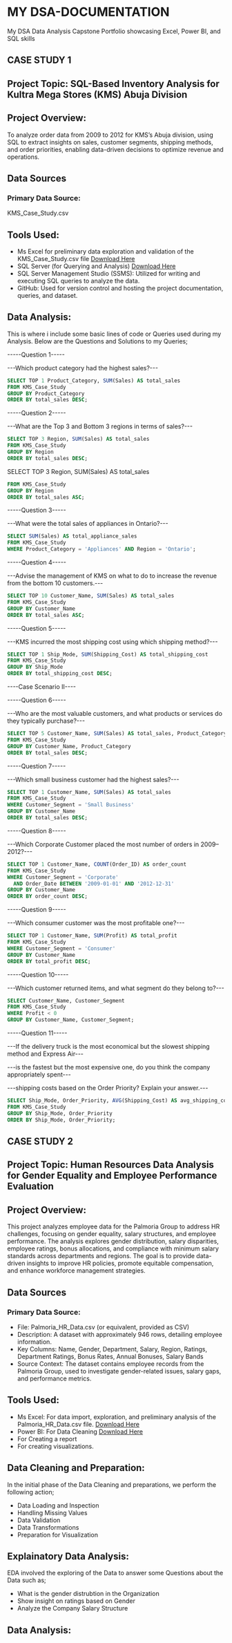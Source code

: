 # MY DSA-DOCUMENTATION
My DSA Data Analysis Capstone Portfolio showcasing Excel, Power BI, and SQL skills




## CASE STUDY 1

## Project Topic: SQL-Based Inventory Analysis for Kultra Mega Stores (KMS) Abuja Division

## Project Overview: 
To analyze order data from 2009 to 2012 for KMS’s Abuja division, 
using SQL to extract insights on sales, customer segments, shipping methods,
and order priorities, enabling data-driven decisions to optimize revenue and operations.

## Data Sources
### Primary Data Source: 
KMS_Case_Study.csv

## Tools Used:
- Ms Excel for preliminary data exploration and validation of the KMS_Case_Study.csv file [Download Here](https://drive.google.com/file/d/1MjF1hQxMRZTLfUy0naUpClMT4OOOcMCX/view?usp=sharing)
- SQL Server (for Querying and Analysis) [Download Here](https://drive.google.com/file/d/1tiYijUsNSowXJ-Gz9Sjr9VdZFSmYK0yr/view?usp=drive_link)
- SQL Server Management Studio (SSMS): Utilized for writing and executing SQL queries to analyze the data.
- GitHub: Used for version control and hosting the project documentation, queries, and dataset.

##  Data Analysis:
This is where i include some basic lines of code or Queries used during my Analysis. 
Below are the Questions and Solutions to my Queries;


-----Question 1-----

---Which product category had the highest sales?---

``` SQL
SELECT TOP 1 Product_Category, SUM(Sales) AS total_sales
FROM KMS_Case_Study
GROUP BY Product_Category
ORDER BY total_sales DESC;
```


-----Question 2-----

---What are the Top 3 and Bottom 3 regions in terms of sales?---

``` SQL
SELECT TOP 3 Region, SUM(Sales) AS total_sales
FROM KMS_Case_Study
GROUP BY Region
ORDER BY total_sales DESC;
```

SELECT TOP 3 Region, SUM(Sales) AS total_sales

``` SQL
FROM KMS_Case_Study
GROUP BY Region
ORDER BY total_sales ASC;
```

-----Question 3-----

---What were the total sales of appliances in Ontario?---

``` SQL
SELECT SUM(Sales) AS total_appliance_sales
FROM KMS_Case_Study
WHERE Product_Category = 'Appliances' AND Region = 'Ontario';
```

-----Question 4-----

---Advise the management of KMS on what to do to increase the revenue from the bottom 10 customers.---

``` SQL
SELECT TOP 10 Customer_Name, SUM(Sales) AS total_sales
FROM KMS_Case_Study
GROUP BY Customer_Name
ORDER BY total_sales ASC;
```

-----Question 5-----

---KMS incurred the most shipping cost using which shipping method?---

``` SQL
SELECT TOP 1 Ship_Mode, SUM(Shipping_Cost) AS total_shipping_cost
FROM KMS_Case_Study
GROUP BY Ship_Mode
ORDER BY total_shipping_cost DESC;
```


----Case Scenario II----

-----Question 6-----

---Who are the most valuable customers, and what products or services do they typically purchase?---


``` SQL
SELECT TOP 5 Customer_Name, SUM(Sales) AS total_sales, Product_Category
FROM KMS_Case_Study
GROUP BY Customer_Name, Product_Category
ORDER BY total_sales DESC;
```


-----Question 7-----

---Which small business customer had the highest sales?---


``` SQL
SELECT TOP 1 Customer_Name, SUM(Sales) AS total_sales
FROM KMS_Case_Study
WHERE Customer_Segment = 'Small Business'
GROUP BY Customer_Name
ORDER BY total_sales DESC;
```

-----Question 8-----

---Which Corporate Customer placed the most number of orders in 2009–2012?---

``` SQL
SELECT TOP 1 Customer_Name, COUNT(Order_ID) AS order_count
FROM KMS_Case_Study
WHERE Customer_Segment = 'Corporate' 
  AND Order_Date BETWEEN '2009-01-01' AND '2012-12-31'
GROUP BY Customer_Name
ORDER BY order_count DESC;
```


-----Question 9-----

---Which consumer customer was the most profitable one?---

``` SQL
SELECT TOP 1 Customer_Name, SUM(Profit) AS total_profit
FROM KMS_Case_Study
WHERE Customer_Segment = 'Consumer'
GROUP BY Customer_Name
ORDER BY total_profit DESC;
```

-----Question 10-----

---Which customer returned items, and what segment do they belong to?---

``` SQL
SELECT Customer_Name, Customer_Segment
FROM KMS_Case_Study
WHERE Profit < 0
GROUP BY Customer_Name, Customer_Segment;
```

-----Question 11-----

---If the delivery truck is the most economical but the slowest shipping method and Express Air--- 

---is the fastest but the most expensive one, do you think the company appropriately spent--- 

---shipping costs based on the Order Priority? Explain your answer.---

``` SQL
SELECT Ship_Mode, Order_Priority, AVG(Shipping_Cost) AS avg_shipping_cost
FROM KMS_Case_Study
GROUP BY Ship_Mode, Order_Priority
ORDER BY Ship_Mode, Order_Priority;
```







## CASE STUDY 2



## Project Topic: Human Resources Data Analysis for Gender Equality and Employee Performance Evaluation

## Project Overview: 
This project analyzes employee data for the Palmoria Group to address HR challenges, focusing on gender equality, salary structures, and employee performance.
The analysis explores gender distribution, salary disparities, employee ratings, bonus allocations, and compliance with minimum salary standards across departments and regions. 
The goal is to provide data-driven insights to improve HR policies, promote equitable compensation, and enhance workforce management strategies.

## Data Sources
### Primary Data Source: 
- File: Palmoria_HR_Data.csv (or equivalent, provided as CSV)
- Description: A dataset with approximately 946 rows, detailing employee information.
- Key Columns: Name, Gender, Department, Salary, Region, Ratings, Department Ratings, Bonus Rates, Annual Bonuses, Salary Bands
- Source Context: The dataset contains employee records from the Palmoria Group, used to investigate gender-related issues, salary gaps, and performance metrics.

## Tools Used:
- Ms Excel: For data import, exploration, and preliminary analysis of the Palmoria_HR_Data.csv file. [Download Here](https://drive.google.com/drive/folders/1KYOhVybechdWS2bgbYSLI6qT82RFF-Ot?usp=sharing)
- Power BI: For Data Cleaning [Download Here](https://drive.google.com/file/d/1D-gbYOQ5X2K1_HSs43yErS5nryzF-i1A/view?usp=sharing)
- For Creating a report
- For creating visualizations.

## Data Cleaning and Preparation:

In the initial phase of the Data Cleaning and preparations, we perform the following action;
- Data Loading and Inspection
- Handling Missing Values
- Data Validation
- Data Transformations
- Preparation for Visualization

## Explainatory Data Analysis:
EDA involved the exploring of the Data to answer some Questions about the Data such as;
- What is the gender distrubtion in the Organization
- Show insight on ratings based on Gender
- Analyze the Company Salary Structure

##  Data Analysis:


